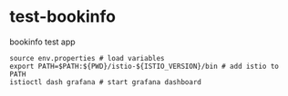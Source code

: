 # test-bookinfo
bookinfo test app

```
source env.properties # load variables
export PATH=$PATH:${PWD}/istio-${ISTIO_VERSION}/bin # add istio to PATH
istioctl dash grafana # start grafana dashboard
```

